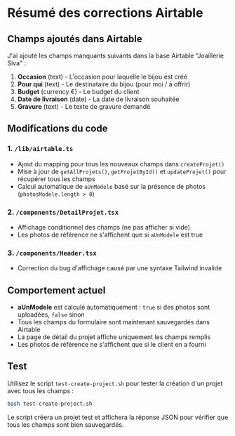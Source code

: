 # Résumé des corrections Airtable

## Champs ajoutés dans Airtable

J'ai ajouté les champs manquants suivants dans la base Airtable "Joaillerie Siva" :

1. **Occasion** (text) - L'occasion pour laquelle le bijou est créé
2. **Pour qui** (text) - Le destinataire du bijou (pour moi / à offrir)
3. **Budget** (currency €) - Le budget du client
4. **Date de livraison** (date) - La date de livraison souhaitée
5. **Gravure** (text) - Le texte de gravure demandé

## Modifications du code

### 1. `/lib/airtable.ts`
- Ajout du mapping pour tous les nouveaux champs dans `createProjet()`
- Mise à jour de `getAllProjets()`, `getProjetById()` et `updateProjet()` pour récupérer tous les champs
- Calcul automatique de `aUnModele` basé sur la présence de photos (`photosModele.length > 0`)

### 2. `/components/DetailProjet.tsx`
- Affichage conditionnel des champs (ne pas afficher si vide)
- Les photos de référence ne s'affichent que si `aUnModele` est true

### 3. `/components/Header.tsx`
- Correction du bug d'affichage causé par une syntaxe Tailwind invalide

## Comportement actuel

- **aUnModele** est calculé automatiquement : `true` si des photos sont uploadées, `false` sinon
- Tous les champs du formulaire sont maintenant sauvegardés dans Airtable
- La page de détail du projet affiche uniquement les champs remplis
- Les photos de référence ne s'affichent que si le client en a fourni

## Test

Utilisez le script `test-create-project.sh` pour tester la création d'un projet avec tous les champs :

```bash
bash test-create-project.sh
```

Le script créera un projet test et affichera la réponse JSON pour vérifier que tous les champs sont bien sauvegardés.